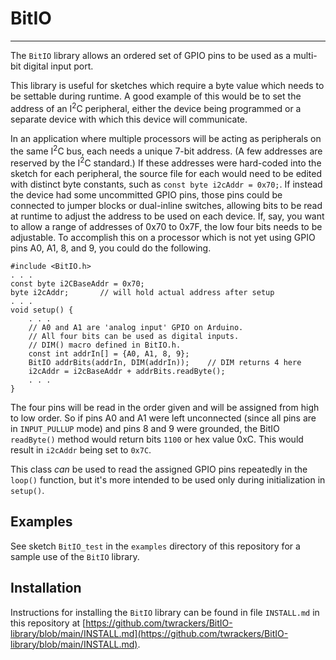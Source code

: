 # BitIO #

----------

The `BitIO` library allows an ordered set of GPIO pins to be used as a multi-bit digital input port.

This library is useful for sketches which require a byte value which needs to be settable during runtime.  A good example of this would be to set the address of an I<sup>2</sup>C peripheral, either the device being programmed or a separate device with which this device will communicate.  

In an application where multiple processors will be acting as peripherals on the same I<sup>2</sup>C bus, each needs a unique 7-bit address.  (A few addresses are reserved by the I<sup>2</sup>C standard.)  If these addresses were hard-coded into the sketch for each peripheral, the source file for each would need to be edited with distinct byte constants, such as `const byte i2cAddr = 0x70;`.  If instead the device had some uncommitted GPIO pins, those pins could be connected to jumper blocks or dual-inline switches, allowing bits to be read at runtime to adjust the address to be used on each device.  If, say, you want to allow a range of addresses of 0x70 to 0x7F, the low four bits needs to be adjustable.  To accomplish this on a processor which is not yet using GPIO pins A0, A1, 8, and 9, you could do the following.

    #include <BitIO.h>
	. . .
	const byte i2CBaseAddr = 0x70;
	byte i2cAddr;		// will hold actual address after setup
	. . .
	void setup() {
		. . .
		// A0 and A1 are 'analog input' GPIO on Arduino.
		// All four bits can be used as digital inputs.
		// DIM() macro defined in BitIO.h.
		const int addrIn[] = {A0, A1, 8, 9};
		BitIO addrBits(addrIn, DIM(addrIn));	// DIM returns 4 here
		i2cAddr = i2cBaseAddr + addrBits.readByte();
		. . .
	}

The four pins will be read in the order given and will be assigned from high to low order.  So if pins A0 and A1 were left unconnected (since all pins are in `INPUT_PULLUP` mode) and pins 8 and 9 were grounded, the BitIO `readByte()` method would return bits `1100` or hex value 0xC.  This would result in `i2cAddr` being set to `0x7C`.

This class *can* be used to read the assigned GPIO pins repeatedly in the `loop()` function, but it's more intended to be used only during initialization in `setup()`.

## Examples ##

See sketch `BitIO_test` in the `examples` directory of this repository for a sample use of the `BitIO` library.

## Installation ##

Instructions for installing the `BitIO` library can be found in file `INSTALL.md` in this repository at [https://github.com/twrackers/BitIO-library/blob/main/INSTALL.md](https://github.com/twrackers/BitIO-library/blob/main/INSTALL.md).
